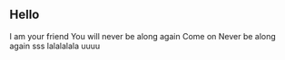 ## Hello
I am your friend
You will never be along again
Come on
Never be along again
sss
lalalalala
uuuu
